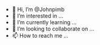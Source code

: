 - 👋 Hi, I’m @Johnpimb
- 👀 I’m interested in ...
- 🌱 I’m currently learning ...
- 💞️ I’m looking to collaborate on ...
- 📫 How to reach me ...

<!---
Johnpimb/Johnpimb is a ✨ special ✨ repository because its `README.md` (this file) appears on your GitHub profile.
You can click the Preview link to take a look at your changes.
--->
